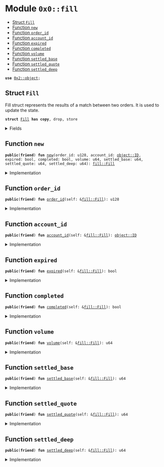 
<a name="0x0_fill"></a>

# Module `0x0::fill`



-  [Struct `Fill`](#0x0_fill_Fill)
-  [Function `new`](#0x0_fill_new)
-  [Function `order_id`](#0x0_fill_order_id)
-  [Function `account_id`](#0x0_fill_account_id)
-  [Function `expired`](#0x0_fill_expired)
-  [Function `completed`](#0x0_fill_completed)
-  [Function `volume`](#0x0_fill_volume)
-  [Function `settled_base`](#0x0_fill_settled_base)
-  [Function `settled_quote`](#0x0_fill_settled_quote)
-  [Function `settled_deep`](#0x0_fill_settled_deep)


<pre><code><b>use</b> <a href="dependencies/sui-framework/object.md#0x2_object">0x2::object</a>;
</code></pre>



<a name="0x0_fill_Fill"></a>

## Struct `Fill`

Fill struct represents the results of a match between two orders.
It is used to update the state.


<pre><code><b>struct</b> <a href="fill.md#0x0_fill_Fill">Fill</a> <b>has</b> <b>copy</b>, drop, store
</code></pre>



<details>
<summary>Fields</summary>


<dl>
<dt>
<code>order_id: u128</code>
</dt>
<dd>

</dd>
<dt>
<code>account_id: <a href="dependencies/sui-framework/object.md#0x2_object_ID">object::ID</a></code>
</dt>
<dd>

</dd>
<dt>
<code>expired: bool</code>
</dt>
<dd>

</dd>
<dt>
<code>completed: bool</code>
</dt>
<dd>

</dd>
<dt>
<code>volume: u64</code>
</dt>
<dd>

</dd>
<dt>
<code>settled_base: u64</code>
</dt>
<dd>

</dd>
<dt>
<code>settled_quote: u64</code>
</dt>
<dd>

</dd>
<dt>
<code>settled_deep: u64</code>
</dt>
<dd>

</dd>
</dl>


</details>

<a name="0x0_fill_new"></a>

## Function `new`



<pre><code><b>public</b>(<b>friend</b>) <b>fun</b> <a href="fill.md#0x0_fill_new">new</a>(order_id: u128, account_id: <a href="dependencies/sui-framework/object.md#0x2_object_ID">object::ID</a>, expired: bool, completed: bool, volume: u64, settled_base: u64, settled_quote: u64, settled_deep: u64): <a href="fill.md#0x0_fill_Fill">fill::Fill</a>
</code></pre>



<details>
<summary>Implementation</summary>


<pre><code><b>public</b>(package) <b>fun</b> <a href="fill.md#0x0_fill_new">new</a>(
    order_id: u128,
    account_id: ID,
    expired: bool,
    completed: bool,
    volume: u64,
    settled_base: u64,
    settled_quote: u64,
    settled_deep: u64,
): <a href="fill.md#0x0_fill_Fill">Fill</a> {
    <a href="fill.md#0x0_fill_Fill">Fill</a> {
        order_id,
        account_id,
        expired,
        completed,
        volume,
        settled_base,
        settled_quote,
        settled_deep,
    }
}
</code></pre>



</details>

<a name="0x0_fill_order_id"></a>

## Function `order_id`



<pre><code><b>public</b>(<b>friend</b>) <b>fun</b> <a href="fill.md#0x0_fill_order_id">order_id</a>(self: &<a href="fill.md#0x0_fill_Fill">fill::Fill</a>): u128
</code></pre>



<details>
<summary>Implementation</summary>


<pre><code><b>public</b>(package) <b>fun</b> <a href="fill.md#0x0_fill_order_id">order_id</a>(self: &<a href="fill.md#0x0_fill_Fill">Fill</a>): u128 {
    self.order_id
}
</code></pre>



</details>

<a name="0x0_fill_account_id"></a>

## Function `account_id`



<pre><code><b>public</b>(<b>friend</b>) <b>fun</b> <a href="fill.md#0x0_fill_account_id">account_id</a>(self: &<a href="fill.md#0x0_fill_Fill">fill::Fill</a>): <a href="dependencies/sui-framework/object.md#0x2_object_ID">object::ID</a>
</code></pre>



<details>
<summary>Implementation</summary>


<pre><code><b>public</b>(package) <b>fun</b> <a href="fill.md#0x0_fill_account_id">account_id</a>(self: &<a href="fill.md#0x0_fill_Fill">Fill</a>): ID {
    self.account_id
}
</code></pre>



</details>

<a name="0x0_fill_expired"></a>

## Function `expired`



<pre><code><b>public</b>(<b>friend</b>) <b>fun</b> <a href="fill.md#0x0_fill_expired">expired</a>(self: &<a href="fill.md#0x0_fill_Fill">fill::Fill</a>): bool
</code></pre>



<details>
<summary>Implementation</summary>


<pre><code><b>public</b>(package) <b>fun</b> <a href="fill.md#0x0_fill_expired">expired</a>(self: &<a href="fill.md#0x0_fill_Fill">Fill</a>): bool {
    self.expired
}
</code></pre>



</details>

<a name="0x0_fill_completed"></a>

## Function `completed`



<pre><code><b>public</b>(<b>friend</b>) <b>fun</b> <a href="fill.md#0x0_fill_completed">completed</a>(self: &<a href="fill.md#0x0_fill_Fill">fill::Fill</a>): bool
</code></pre>



<details>
<summary>Implementation</summary>


<pre><code><b>public</b>(package) <b>fun</b> <a href="fill.md#0x0_fill_completed">completed</a>(self: &<a href="fill.md#0x0_fill_Fill">Fill</a>): bool {
    self.completed
}
</code></pre>



</details>

<a name="0x0_fill_volume"></a>

## Function `volume`



<pre><code><b>public</b>(<b>friend</b>) <b>fun</b> <a href="fill.md#0x0_fill_volume">volume</a>(self: &<a href="fill.md#0x0_fill_Fill">fill::Fill</a>): u64
</code></pre>



<details>
<summary>Implementation</summary>


<pre><code><b>public</b>(package) <b>fun</b> <a href="fill.md#0x0_fill_volume">volume</a>(self: &<a href="fill.md#0x0_fill_Fill">Fill</a>): u64 {
    self.volume
}
</code></pre>



</details>

<a name="0x0_fill_settled_base"></a>

## Function `settled_base`



<pre><code><b>public</b>(<b>friend</b>) <b>fun</b> <a href="fill.md#0x0_fill_settled_base">settled_base</a>(self: &<a href="fill.md#0x0_fill_Fill">fill::Fill</a>): u64
</code></pre>



<details>
<summary>Implementation</summary>


<pre><code><b>public</b>(package) <b>fun</b> <a href="fill.md#0x0_fill_settled_base">settled_base</a>(self: &<a href="fill.md#0x0_fill_Fill">Fill</a>): u64 {
    self.settled_base
}
</code></pre>



</details>

<a name="0x0_fill_settled_quote"></a>

## Function `settled_quote`



<pre><code><b>public</b>(<b>friend</b>) <b>fun</b> <a href="fill.md#0x0_fill_settled_quote">settled_quote</a>(self: &<a href="fill.md#0x0_fill_Fill">fill::Fill</a>): u64
</code></pre>



<details>
<summary>Implementation</summary>


<pre><code><b>public</b>(package) <b>fun</b> <a href="fill.md#0x0_fill_settled_quote">settled_quote</a>(self: &<a href="fill.md#0x0_fill_Fill">Fill</a>): u64 {
    self.settled_quote
}
</code></pre>



</details>

<a name="0x0_fill_settled_deep"></a>

## Function `settled_deep`



<pre><code><b>public</b>(<b>friend</b>) <b>fun</b> <a href="fill.md#0x0_fill_settled_deep">settled_deep</a>(self: &<a href="fill.md#0x0_fill_Fill">fill::Fill</a>): u64
</code></pre>



<details>
<summary>Implementation</summary>


<pre><code><b>public</b>(package) <b>fun</b> <a href="fill.md#0x0_fill_settled_deep">settled_deep</a>(self: &<a href="fill.md#0x0_fill_Fill">Fill</a>): u64 {
    self.settled_deep
}
</code></pre>



</details>
